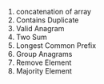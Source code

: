 1. concatenation of array
2. Contains Duplicate
3. Valid Anagram
4. Two Sum
5. Longest Common Prefix
6. Group Anagrams
7. Remove Element
8. Majority Element
